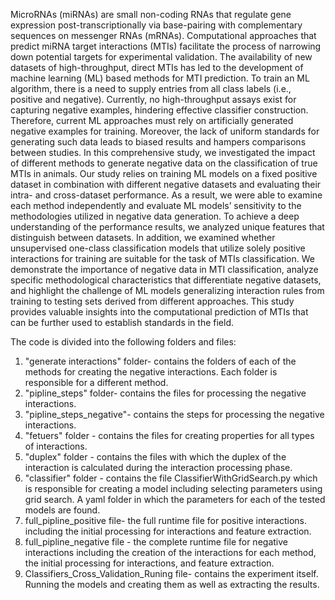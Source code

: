
MicroRNAs (miRNAs) are small non-coding RNAs that regulate gene expression post-transcriptionally via base-pairing with complementary sequences on messenger RNAs (mRNAs). Computational approaches that predict miRNA target interactions (MTIs) facilitate the process of 
narrowing down potential targets for experimental validation. The availability of new datasets of high-throughput, direct MTIs has led to the development of machine learning (ML) based methods for MTI prediction. To train an ML algorithm, there is a need to 
supply entries from all class labels (i.e., positive and negative). 
Currently, no high-throughput assays exist for capturing negative examples, hindering effective classifier construction. Therefore, current ML approaches must rely on artificially generated negative examples for training. 
Moreover, the lack of uniform standards for generating such data leads to biased results and hampers comparisons between studies.
In this comprehensive study, we investigated the impact of different methods to generate negative data on the classification of true MTIs in animals. 
Our study relies on training ML models on a fixed positive dataset in combination with different negative datasets and evaluating their intra- and cross-dataset performance. 
As a result, we were able to examine each method independently and evaluate ML models’ sensitivity to the methodologies utilized in negative data generation. To achieve a deep understanding of the performance results, 
we analyzed unique features that distinguish
between datasets. In addition, we examined whether unsupervised one-class classification models that utilize solely positive interactions for training are suitable for the task of MTIs classification. 
We demonstrate the importance of negative data in MTI classification, analyze specific methodological characteristics that differentiate negative datasets, and highlight the challenge of ML models generalizing interaction rules 
from training to testing sets derived from different approaches.  This study provides valuable insights into the computational prediction of MTIs that can be further used to establish standards in the field.

The code is divided into the following folders and files:
1. "generate interactions" folder- contains the folders of each of the methods for creating the negative interactions. Each folder is responsible for a different method.
2. "pipline_steps" folder- contains the files for processing the negative interactions.
3. "pipline_steps_negative"- contains the steps for processing the negative interactions.
4. "fetuers" folder - contains the files for creating properties for all types of interactions.
5. "duplex" folder - contains the files with which the duplex of the interaction is calculated during the interaction processing phase.
6. "classifier" folder - contains the file ClassifierWithGridSearch.py which is responsible for creating a model including selecting parameters using grid search. A yaml folder in which the parameters for each of the tested models are found.
7. full_pipline_positive file- the full runtime file for positive interactions. including the initial processing for interactions and feature extraction.
7. full_pipline_negative file - the complete runtime file for negative interactions including the creation of the interactions for each method, the initial processing for interactions, and feature extraction.
8. Classifiers_Cross_Validation_Runing file- contains the experiment itself. Running the models and creating them as well as extracting the results.
